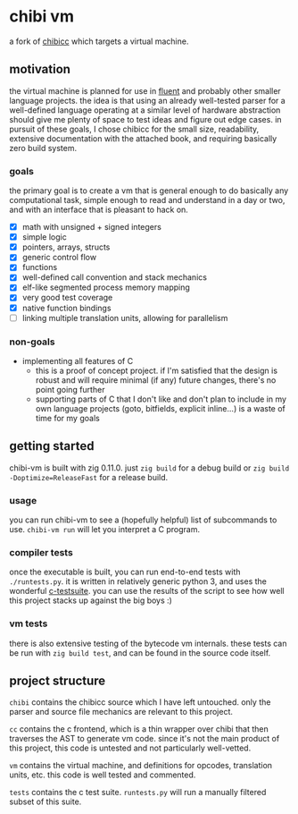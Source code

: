 # chibi vm

a fork of [chibicc](https://github.com/rui314/chibicc) which targets a virtual
machine.

## motivation

the virtual machine is planned for use in [fluent](https://github.com/garrisonhh/fluent)
and probably other smaller language projects. the idea is that using an already
well-tested parser for a well-defined language operating at a similar level of
hardware abstraction should give me plenty of space to test ideas and figure
out edge cases. in pursuit of these goals, I chose chibicc for the small size,
readability, extensive documentation with the attached book, and requiring
basically zero build system.

### goals

the primary goal is to create a vm that is general enough to do basically any
computational task, simple enough to read and understand in a day or two, and
with an interface that is pleasant to hack on.

- [x] math with unsigned + signed integers
- [x] simple logic
- [x] pointers, arrays, structs
- [x] generic control flow
- [x] functions
- [x] well-defined call convention and stack mechanics
- [x] elf-like segmented process memory mapping
- [x] very good test coverage
- [x] native function bindings
- [ ] linking multiple translation units, allowing for parallelism

### non-goals

- implementing all features of C
  - this is a proof of concept project. if I'm satisfied that the design is
    robust and will require minimal (if any) future changes, there's no point
    going further
  - supporting parts of C that I don't like and don't plan to include in my own
    language projects (goto, bitfields, explicit inline...) is a waste of time
    for my goals

## getting started

chibi-vm is built with zig 0.11.0. just `zig build` for a debug build or
`zig build -Doptimize=ReleaseFast` for a release build.

### usage

you can run chibi-vm to see a (hopefully helpful) list of subcommands to use.
`chibi-vm run` will let you interpret a C program.

### compiler tests

once the executable is built, you can run end-to-end tests with `./runtests.py`.
it is written in relatively generic python 3, and uses the wonderful [c-testsuite](https://github.com/c-testsuite/c-testsuite).
you can use the results of the script to see how well this project stacks up
against the big boys :)

### vm tests

there is also extensive testing of the bytecode vm internals. these tests can
be run with `zig build test`, and can be found in the source code itself.

## project structure

`chibi` contains the chibicc source which I have left untouched. only the parser
and source file mechanics are relevant to this project.

`cc` contains the c frontend, which is a thin wrapper over chibi that then
traverses the AST to generate vm code. since it's not the main product of this
project, this code is untested and not particularly well-vetted.

`vm` contains the virtual machine, and definitions for opcodes, translation
units, etc. this code is well tested and commented.

`tests` contains the c test suite. `runtests.py` will run a manually filtered
subset of this suite.
